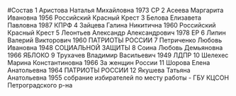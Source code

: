 #Состав
1 Аристова Наталья Михайловна 1973 СР
2 Асеева Маргарита Ивановна 1956 Российский Красный Крест
3 Белова Елизавета Павловна 1987 КПРФ
4 Зайцева Галина Никитична 1960 Российский Красный Крест
5 Леонтьев Александр Александрович 1978 ЕР
6 Липин Валерий Викторович 1960 ПАТРИОТЫ РОССИИ
7 Петриченко Любовь Ивановна 1948 СОЦИАЛЬНОЙ ЗАЩИТЫ
8 Соина Любовь Демьяновна 1966 ЯБЛОКО
9 Трухачев Владимир Васильевич 1949 ЛДПР
10 Шелехес Марина Константиновна 1966 За женщин России
11 Шорова Елена Анатольевна 1964 ПАТРИОТЫ РОССИИ
12 Якушева Татьяна Анатольевна 1955 собрание избирателей по месту работы - ГБУ КЦСОН Петроградского р-на
